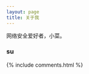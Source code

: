 ```yaml
---
layout: page
title: 关于我 
---
```


网络安全爱好者，小菜。
<p>
<p>


<p>

<h3> su </h3>  

<p>



<p>



<p> 

<p> 

<p> 


{% include comments.html %}

